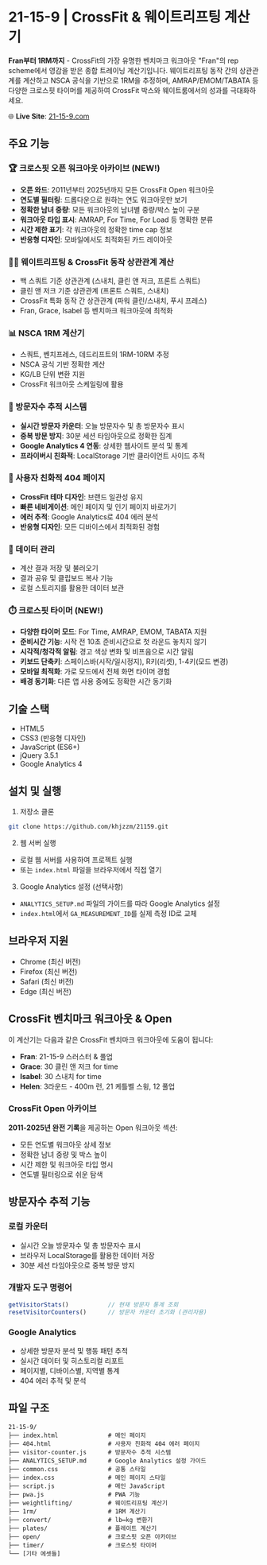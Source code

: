 # 21-15-9 | CrossFit & 웨이트리프팅 계산기

**Fran부터 1RM까지** - CrossFit의 가장 유명한 벤치마크 워크아웃 "Fran"의 rep scheme에서 영감을 받은 종합 트레이닝 계산기입니다. 웨이트리프팅 동작 간의 상관관계를 계산하고 NSCA 공식을 기반으로 1RM을 추정하며, AMRAP/EMOM/TABATA 등 다양한 크로스핏 타이머를 제공하여 CrossFit 박스와 웨이트룸에서의 성과를 극대화하세요.

🌐 **Live Site**: [21-15-9.com](https://21-15-9.com)

## 주요 기능

### 🏆 크로스핏 오픈 워크아웃 아카이브 (NEW!)
- **오픈 와드**: 2011년부터 2025년까지 모든 CrossFit Open 워크아웃
- **연도별 필터링**: 드롭다운으로 원하는 연도 워크아웃만 보기
- **정확한 남녀 중량**: 모든 워크아웃의 남녀별 중량/박스 높이 구분
- **워크아웃 타입 표시**: AMRAP, For Time, For Load 등 명확한 분류
- **시간 제한 표기**: 각 워크아웃의 정확한 time cap 정보
- **반응형 디자인**: 모바일에서도 최적화된 카드 레이아웃

### 🏋️‍♂️ 웨이트리프팅 & CrossFit 동작 상관관계 계산
- 백 스쿼트 기준 상관관계 (스내치, 클린 앤 저크, 프론트 스쿼트)
- 클린 앤 저크 기준 상관관계 (프론트 스쿼트, 스내치)
- CrossFit 특화 동작 간 상관관계 (파워 클린/스내치, 푸시 프레스)
- Fran, Grace, Isabel 등 벤치마크 워크아웃에 최적화

### 📊 NSCA 1RM 계산기
- 스쿼트, 벤치프레스, 데드리프트의 1RM-10RM 추정
- NSCA 공식 기반 정확한 계산
- KG/LB 단위 변환 지원
- CrossFit 워크아웃 스케일링에 활용

### 👥 방문자수 추적 시스템
- **실시간 방문자 카운터**: 오늘 방문자수 및 총 방문자수 표시
- **중복 방문 방지**: 30분 세션 타임아웃으로 정확한 집계
- **Google Analytics 4 연동**: 상세한 웹사이트 분석 및 통계
- **프라이버시 친화적**: LocalStorage 기반 클라이언트 사이드 추적

### 🚫 사용자 친화적 404 페이지
- **CrossFit 테마 디자인**: 브랜드 일관성 유지
- **빠른 네비게이션**: 메인 페이지 및 인기 페이지 바로가기
- **에러 추적**: Google Analytics로 404 에러 분석
- **반응형 디자인**: 모든 디바이스에서 최적화된 경험

### 💾 데이터 관리
- 계산 결과 저장 및 불러오기
- 결과 공유 및 클립보드 복사 기능
- 로컬 스토리지를 활용한 데이터 보관

### ⏱️ 크로스핏 타이머 (NEW!)
- **다양한 타이머 모드**: For Time, AMRAP, EMOM, TABATA 지원
- **준비시간 기능**: 시작 전 10초 준비시간으로 첫 라운드 놓치지 않기
- **시각적/청각적 알림**: 경고 색상 변화 및 비프음으로 시간 알림
- **키보드 단축키**: 스페이스바(시작/일시정지), R키(리셋), 1-4키(모드 변경)
- **모바일 최적화**: 가로 모드에서 전체 화면 타이머 경험
- **배경 동기화**: 다른 앱 사용 중에도 정확한 시간 동기화

## 기술 스택

- HTML5
- CSS3 (반응형 디자인)
- JavaScript (ES6+)
- jQuery 3.5.1
- Google Analytics 4

## 설치 및 실행

1. 저장소 클론
```bash
git clone https://github.com/khjzzm/21159.git
```

2. 웹 서버 실행
- 로컬 웹 서버를 사용하여 프로젝트 실행
- 또는 `index.html` 파일을 브라우저에서 직접 열기

3. Google Analytics 설정 (선택사항)
- `ANALYTICS_SETUP.md` 파일의 가이드를 따라 Google Analytics 설정
- `index.html`에서 `GA_MEASUREMENT_ID`를 실제 측정 ID로 교체

## 브라우저 지원

- Chrome (최신 버전)
- Firefox (최신 버전)
- Safari (최신 버전)
- Edge (최신 버전)

## CrossFit 벤치마크 워크아웃 & Open

이 계산기는 다음과 같은 CrossFit 벤치마크 워크아웃에 도움이 됩니다:

- **Fran**: 21-15-9 스러스터 & 풀업
- **Grace**: 30 클린 앤 저크 for time
- **Isabel**: 30 스내치 for time
- **Helen**: 3라운드 - 400m 런, 21 케틀벨 스윙, 12 풀업

### CrossFit Open 아카이브

**2011-2025년 완전 기록**을 제공하는 Open 워크아웃 섹션:
- 모든 연도별 워크아웃 상세 정보
- 정확한 남녀 중량 및 박스 높이
- 시간 제한 및 워크아웃 타입 명시
- 연도별 필터링으로 쉬운 탐색

## 방문자수 추적 기능

### 로컬 카운터
- 실시간 오늘 방문자수 및 총 방문자수 표시
- 브라우저 LocalStorage를 활용한 데이터 저장
- 30분 세션 타임아웃으로 중복 방문 방지

### 개발자 도구 명령어
```javascript
getVisitorStats()           // 현재 방문자 통계 조회
resetVisitorCounters()      // 방문자 카운터 초기화 (관리자용)
```

### Google Analytics
- 상세한 방문자 분석 및 행동 패턴 추적
- 실시간 데이터 및 히스토리컬 리포트
- 페이지별, 디바이스별, 지역별 통계
- 404 에러 추적 및 분석

## 파일 구조

```
21-15-9/
├── index.html              # 메인 페이지
├── 404.html                # 사용자 친화적 404 에러 페이지
├── visitor-counter.js      # 방문자수 추적 시스템
├── ANALYTICS_SETUP.md      # Google Analytics 설정 가이드
├── common.css              # 공통 스타일
├── index.css               # 메인 페이지 스타일
├── script.js               # 메인 JavaScript
├── pwa.js                  # PWA 기능
├── weightlifting/          # 웨이트리프팅 계산기
├── 1rm/                    # 1RM 계산기
├── convert/                # lb↔kg 변환기
├── plates/                 # 플레이트 계산기
├── open/                   # 크로스핏 오픈 아카이브
├── timer/                  # 크로스핏 타이머
└── [기타 에셋들]
```
